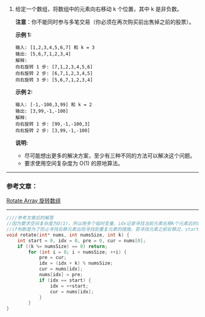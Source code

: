 1. 给定一个数组，将数组中的元素向右移动 k 个位置，其中 k 是非负数。
    
    **注意**：你不能同时参与多笔交易（你必须在再次购买前出售掉之前的股票）。

    **示例 1:**
    ```
    输入: [1,2,3,4,5,6,7] 和 k = 3
    输出: [5,6,7,1,2,3,4]
    解释:
    向右旋转 1 步: [7,1,2,3,4,5,6]
    向右旋转 2 步: [6,7,1,2,3,4,5]
    向右旋转 3 步: [5,6,7,1,2,3,4]
    ```
    **示例 2:**
    
    ```
    输入: [-1,-100,3,99] 和 k = 2
    输出: [3,99,-1,-100]
    解释: 
    向右旋转 1 步: [99,-1,-100,3]
    向右旋转 2 步: [3,99,-1,-100]
    ```
    
    **说明:**

    - 尽可能想出更多的解决方案，至少有三种不同的方法可以解决这个问题。
    - 要求使用空间复杂度为 O(1) 的原地算法。
***
### 参考文章：
[Rotate Array 旋转数组](https://www.cnblogs.com/grandyang/p/4298711.html)
***
```C
////参考文章后的解答
//因为要求空间复杂度为O(1)，所以用多个临时变量，idx记录寻找当前元素右移k个元素后的索引值，pre记录当前元素的值，cur记录寻找到右移后下个元素的值
//if判断是为了防止寻找右移元素出现寻找到重复元素的措施，若寻找元素之前右移过，start++，从开始索引的下个元素开始寻找
void rotate(int* nums, int numsSize, int k) {
    int start = 0, idx = 0, pre = 0, cur = nums[0];
    if ((k %= numsSize) == 0) return;
        for (int i = 0; i < numsSize; ++i) {
            pre = cur;
            idx = (idx + k) % numsSize;
            cur = nums[idx];
            nums[idx] = pre;
            if (idx == start) {
                idx = ++start;
                cur = nums[idx];
            }
        }
}
```
